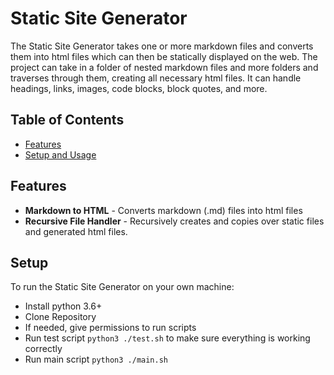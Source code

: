 # Static Site Generator

The Static Site Generator takes one or more markdown files and converts them into html files which can then be statically displayed on the web. The project can take in a folder of nested markdown files and more folders and traverses through them, creating all necessary html files. It can handle headings, links, images, code blocks, block quotes, and more.

## Table of Contents

- [Features](#features)
- [Setup and Usage](#setup)

## Features
- **Markdown to HTML** - Converts markdown (.md) files into html files
- **Recursive File Handler** - Recursively creates and copies over static files and generated html files.

## Setup
To run the Static Site Generator on your own machine:

- Install python 3.6+
- Clone Repository
- If needed, give permissions to run scripts
- Run test script ```python3 ./test.sh``` to make sure everything is working correctly
- Run main script ```python3 ./main.sh```